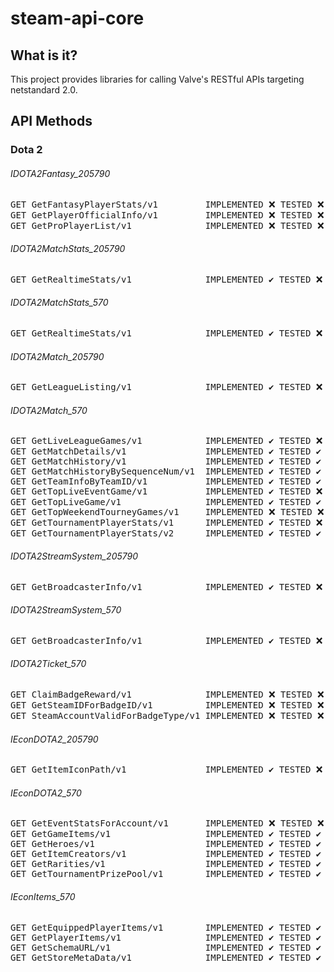 # steam-api-core
## What is it?
This project provides libraries for calling Valve's
RESTful APIs targeting netstandard 2.0.
## API Methods
### Dota 2
###### IDOTA2Fantasy_205790
<pre>GET GetFantasyPlayerStats/v1         IMPLEMENTED ❌ TESTED ❌
GET GetPlayerOfficialInfo/v1         IMPLEMENTED ❌ TESTED ❌
GET GetProPlayerList/v1              IMPLEMENTED ❌ TESTED ❌</pre>
###### IDOTA2MatchStats_205790
<pre>GET GetRealtimeStats/v1              IMPLEMENTED ✔️ TESTED ❌</pre>
###### IDOTA2MatchStats_570
<pre>GET GetRealtimeStats/v1              IMPLEMENTED ✔️ TESTED ❌</pre>
###### IDOTA2Match_205790
<pre>GET GetLeagueListing/v1              IMPLEMENTED ✔️ TESTED ❌</pre>
###### IDOTA2Match_570
<pre>GET GetLiveLeagueGames/v1            IMPLEMENTED ✔️ TESTED ❌
GET GetMatchDetails/v1               IMPLEMENTED ✔️ TESTED ✔️
GET GetMatchHistory/v1               IMPLEMENTED ✔️ TESTED ✔️ # game_mode
GET GetMatchHistoryBySequenceNum/v1  IMPLEMENTED ✔️ TESTED ✔️
GET GetTeamInfoByTeamID/v1           IMPLEMENTED ✔️ TESTED ✔️
GET GetTopLiveEventGame/v1           IMPLEMENTED ✔️ TESTED ❌ # waiting for chance to test
GET GetTopLiveGame/v1                IMPLEMENTED ✔️ TESTED ✔️
GET GetTopWeekendTourneyGames/v1     IMPLEMENTED ❌ TESTED ❌
GET GetTournamentPlayerStats/v1      IMPLEMENTED ✔️ TESTED ❌
GET GetTournamentPlayerStats/v2      IMPLEMENTED ✔️ TESTED ✔️ # match_id, time_frame</pre>
###### IDOTA2StreamSystem_205790
<pre>GET GetBroadcasterInfo/v1            IMPLEMENTED ✔️ TESTED ❌</pre>
###### IDOTA2StreamSystem_570
<pre>GET GetBroadcasterInfo/v1            IMPLEMENTED ✔️ TESTED ❌</pre>
###### IDOTA2Ticket_570
<pre>GET ClaimBadgeReward/v1              IMPLEMENTED ❌ TESTED ❌
GET GetSteamIDForBadgeID/v1          IMPLEMENTED ❌ TESTED ❌
GET SteamAccountValidForBadgeType/v1 IMPLEMENTED ❌ TESTED ❌</pre>
###### IEconDOTA2_205790
<pre>GET GetItemIconPath/v1               IMPLEMENTED ✔️ TESTED ❌</pre>
###### IEconDOTA2_570
<pre>GET GetEventStatsForAccount/v1       IMPLEMENTED ❌ TESTED ❌ # waiting for chance to test
GET GetGameItems/v1                  IMPLEMENTED ✔️ TESTED ✔️
GET GetHeroes/v1                     IMPLEMENTED ✔️ TESTED ✔️
GET GetItemCreators/v1               IMPLEMENTED ✔️ TESTED ✔️
GET GetRarities/v1                   IMPLEMENTED ✔️ TESTED ✔️
GET GetTournamentPrizePool/v1        IMPLEMENTED ✔️ TESTED ✔️</pre>
###### IEconItems_570
<pre>GET GetEquippedPlayerItems/v1        IMPLEMENTED ✔️ TESTED ✔️
GET GetPlayerItems/v1                IMPLEMENTED ✔️ TESTED ✔️
GET GetSchemaURL/v1                  IMPLEMENTED ✔️ TESTED ✔️
GET GetStoreMetaData/v1              IMPLEMENTED ✔️ TESTED ✔️</pre>

